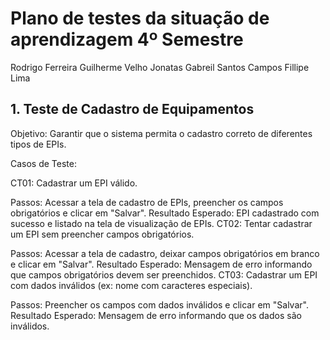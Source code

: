 # Plano de testes da situação de aprendizagem 4º Semestre
Rodrigo Ferreira
Guilherme Velho
Jonatas Gabreil Santos Campos
Fillipe Lima

## 1. Teste de Cadastro de Equipamentos
Objetivo: Garantir que o sistema permita o cadastro correto de diferentes tipos de EPIs.

Casos de Teste:

CT01: Cadastrar um EPI válido.

Passos: Acessar a tela de cadastro de EPIs, preencher os campos obrigatórios e clicar em "Salvar".
Resultado Esperado: EPI cadastrado com sucesso e listado na tela de visualização de EPIs.
CT02: Tentar cadastrar um EPI sem preencher campos obrigatórios.

Passos: Acessar a tela de cadastro, deixar campos obrigatórios em branco e clicar em "Salvar".
Resultado Esperado: Mensagem de erro informando que campos obrigatórios devem ser preenchidos.
CT03: Cadastrar um EPI com dados inválidos (ex: nome com caracteres especiais).

Passos: Preencher os campos com dados inválidos e clicar em "Salvar".
Resultado Esperado: Mensagem de erro informando que os dados são inválidos.